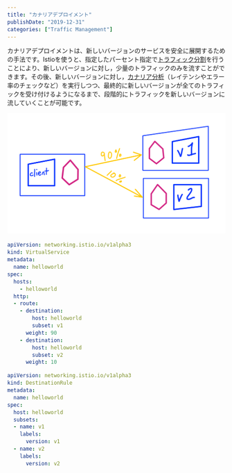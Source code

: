 ```yaml
---
title: "カナリアデプロイメント"
publishDate: "2019-12-31"
categories: ["Traffic Management"]
---
```



カナリアデプロイメントは、新しいバージョンのサービスを安全に展開するための手法です。Istioを使うと、指定したパーセント指定で[トラフィック分割](https://istio.io/docs/concepts/traffic-management/#routing-versions)を行うことにより、新しいバージョンに対し，少量のトラフィックのみを流すことができます。その後、新しいバージョンに対し，[カナリア分析](https://cloud.google.com/blog/products/devops-sre/canary-analysis-lessons-learned-and-best-practices-from-google-and-waze)（レイテンシやエラー率のチェックなど）を実行しつつ、最終的に新しいバージョンが全てのトラフィックを受け付けるようになるまで、段階的にトラフィックを新しいバージョンに流していくことが可能です。

![Diagram](/images/canary_diagram.png)

```YAML
apiVersion: networking.istio.io/v1alpha3
kind: VirtualService
metadata:
  name: helloworld
spec:
  hosts:
    - helloworld
  http:
  - route:
    - destination:
        host: helloworld
        subset: v1
      weight: 90
    - destination:
        host: helloworld
        subset: v2
      weight: 10
```

```YAML
apiVersion: networking.istio.io/v1alpha3
kind: DestinationRule
metadata:
  name: helloworld
spec:
  host: helloworld
  subsets:
  - name: v1
    labels:
      version: v1
  - name: v2
    labels:
      version: v2
```
